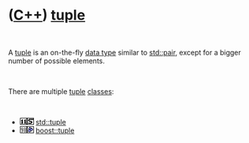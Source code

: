 
 

 

 

 

 

([C++](Cpp.md)) [tuple](CppTuple.md)
======================================

 

A [tuple](CppTuple.md) is an on-the-fly [data type](CppDataType.md)
similar to [std::pair](CppPair.md), except for a bigger number of
possible elements.

 

There are multiple [tuple](CppTuple.md) [classes](CppClass.md):

 

-   ![C++11](PicCpp11.png)![STL](PicStl.png)
    [std::tuple](CppStdTuple.md)
-   ![C++98](PicCpp98.png)![Boost](PicBoost.png)
    [boost::tuple](CppBoostTuple.md)

 

 

 

 

 

 

